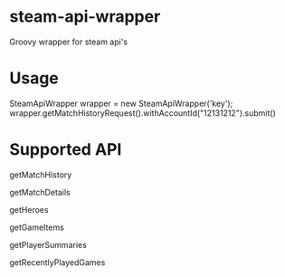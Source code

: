 # steam-api-wrapper
Groovy wrapper for steam api's


# Usage
SteamApiWrapper wrapper = new SteamApiWrapper('key');
wrapper.getMatchHistoryRequest().withAccountId("12131212").submit()

# Supported API

getMatchHistory

getMatchDetails

getHeroes

getGameItems

getPlayerSummaries

getRecentlyPlayedGames


